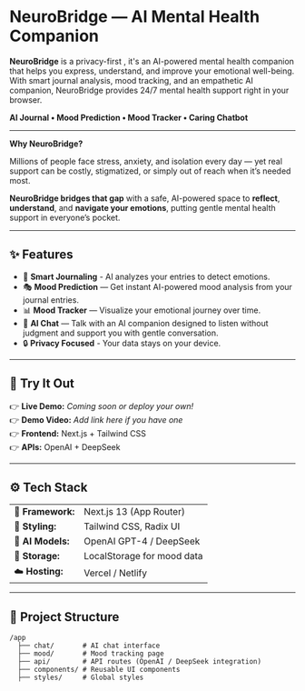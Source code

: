 # NeuroBridge — AI Mental Health Companion

**NeuroBridge** is a privacy-first , it's an AI-powered mental health companion that helps you express, understand, and improve your emotional well-being. With smart journal analysis, mood tracking, and an empathetic AI companion, NeuroBridge provides 24/7 mental health support right in your browser.

**AI Journal • Mood Prediction • Mood Tracker • Caring Chatbot**

---

**Why NeuroBridge?**

Millions of people face stress, anxiety, and isolation every day — yet real support can be costly, stigmatized, or simply out of reach when it’s needed most.

**NeuroBridge bridges that gap** with a safe, AI-powered space to **reflect**, **understand**, and **navigate your emotions**, putting gentle mental health support in everyone’s pocket.

--- 


## ✨ Features

- 📝 **Smart Journaling** - AI analyzes your entries to detect emotions.
- 🎭 **Mood Prediction** — Get instant AI-powered mood analysis from your journal entries.
- 📊 **Mood Tracker** — Visualize your emotional journey over time.
- 💬 **AI Chat** — Talk with an AI companion designed to listen without judgment and support you with gentle conversation.
- 🔒 **Privacy Focused** - Your data stays on your device.

---

## 🚀 Try It Out

👉 **Live Demo:** _Coming soon or deploy your own!_  
👉 **Demo Video:** _Add link here if you have one_  
👉 **Frontend:** Next.js + Tailwind CSS  
👉 **APIs:** OpenAI + DeepSeek

---

## ⚙️ Tech Stack

| | |
|----------------|----------------|
| 🧩 **Framework:** | Next.js 13 (App Router) |
| 🎨 **Styling:** | Tailwind CSS, Radix UI |
| 🤖 **AI Models:** | OpenAI GPT-4 / DeepSeek |
| 💾 **Storage:** | LocalStorage for mood data |
| ☁️ **Hosting:** | Vercel / Netlify |

---

## 📁 Project Structure

```plaintext
/app
  ├── chat/       # AI chat interface
  ├── mood/       # Mood tracking page
  ├── api/        # API routes (OpenAI / DeepSeek integration)
  ├── components/ # Reusable UI components
  ├── styles/     # Global styles
